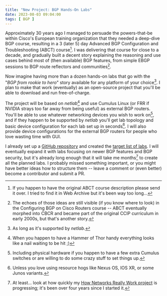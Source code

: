 ```yaml
---
title: "New Project: BGP Hands-On Labs"
date: 2023-08-03 09:04:00
tags: [ BGP ]
---
```

Approximately 30 years ago I managed to persuade the powers-that-be within Cisco's European training organization that they needed a deep-dive BGP course, resulting in a 3 (later 5) day Advanced BGP Configuration and Troubleshooting (ABCT) course[^CD]. I was delivering that course for close to a decade, and gradually built a decent story explaining the reasoning and use cases behind most of (then available) BGP features, from simple EBGP sessions to BGP route reflectors and communities[^EC].

Now imagine having more than a dozen hands-on labs that go with the "_BGP from rookie to hero_" story available for any platform of your choice[^NL]. I plan to make that work (eventually) as an open-source project that you'll be able to download and run free-of-charge.
<!--more-->
The project will be based on _netlab_[^HT] and use Cumulus Linux (or FRR if NVIDIA strays too far away from being useful) as external BGP routers. You'll be able to use whatever networking devices you wish to work on[^XP], and if they happen to be supported by _netlab_ you'll get lab topology and basic device configuration for each lab set up in seconds[^XR]. I will also provide device configurations for the external BGP routers for people who love wasting time with GUI.

[^XP]: Including physical hardware if you happen to have a few extra Cumulus switches or are willing to do some crazy stuff to set things up.

I already set up a [GitHub repository](https://github.com/ipspace/bgplab) and created the [target list of labs](https://github.com/ipspace/bgplab/blob/main/README.md). I will eventually expand it with labs focusing on newer BGP features and BGP security, but it's already long enough that it will take me months[^AL] to create all the planned labs. I probably missed something important, or you might have better ideas how to structure them -- leave a comment or (even better) become a contributor and submit a PR.

[^EC]: The echoes of those ideas are still visible (if you know where to look) in the Configuring BGP on Cisco Routers course --  ABCT eventually morphed into CBCR and became part of the original CCIP curriculum in early 2000s, but that's another story.

[^CD]: If you happen to have the original ABCT course description please send it over. I tried to find it in Web Archive but it's been way too long...

[^NL]: As long as it's supported by _netlab_.

[^HT]: When you happen to have a Hammer of Thor handy everything looks like a nail waiting to be hit ;)

[^XR]: Unless you love using resource hogs like Nexus OS, IOS XR, or some Junos variants.

[^AL]: At least... look at how quickly my [How Networks Really Work project](https://blog.ipspace.net/2019/05/its-time-for-another-pet-project.html) is progressing; it's been over four years since I started it.